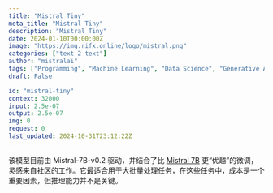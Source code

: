 ```yaml
---
title: "Mistral Tiny"
meta_title: "Mistral Tiny"
description: "Mistral Tiny"
date: 2024-01-10T00:00:00Z
image: "https://img.rifx.online/logo/mistral.png"
categories: ["text 2 text"]
author: "mistralai"
tags: ["Programming", "Machine Learning", "Data Science", "Generative AI", "Chatbots"]
draft: False

id: "mistral-tiny"
context: 32000
input: 2.5e-07
output: 2.5e-07
img: 0
request: 0
last_updated: 2024-10-31T23:12:22Z
---
```


该模型目前由 Mistral-7B-v0.2 驱动，并结合了比 [Mistral 7B](/mistralai/mistral-7b-instruct-v0.1) 更“优越”的微调，灵感来自社区的工作。它最适合用于大批量处理任务，在这些任务中，成本是一个重要因素，但推理能力并不是关键。

